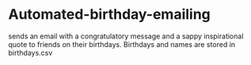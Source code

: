 # Automated-birthday-emailing
sends an email with a congratulatory message and a sappy inspirational quote to friends on their birthdays. Birthdays and names are stored in birthdays.csv
